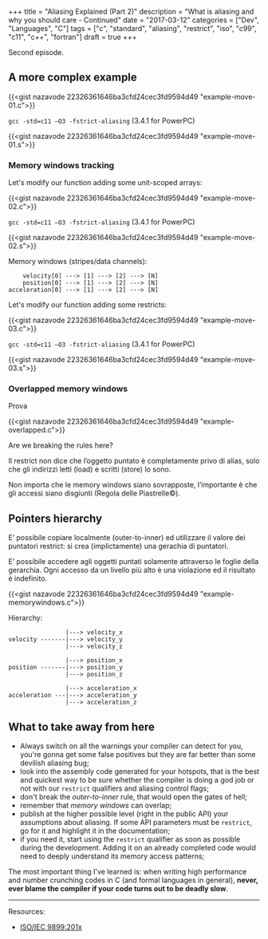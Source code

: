 +++
title = "Aliasing Explained (Part 2)"
description = "What is aliasing and why you should care - Continued"
date = "2017-03-12"
categories = ["Dev", "Languages", "C"]
tags = ["c", "standard", "aliasing", "restrict", "iso", "c99", "c11", "c++", "fortran"]
draft = true
+++

Second episode.

<!--more-->

## A more complex example

{{<gist nazavode 22326361646ba3cfd24cec3fd9594d49 "example-move-01.c">}}

`gcc -std=c11 –O3 -fstrict-aliasing` (3.4.1 for PowerPC)

{{<gist nazavode 22326361646ba3cfd24cec3fd9594d49 "example-move-01.s">}}

### Memory windows tracking

Let's modify our function adding some unit-scoped arrays:

{{<gist nazavode 22326361646ba3cfd24cec3fd9594d49 "example-move-02.c">}}

`gcc -std=c11 –O3 -fstrict-aliasing` (3.4.1 for PowerPC)

{{<gist nazavode 22326361646ba3cfd24cec3fd9594d49 "example-move-02.s">}}


Memory windows (stripes/data channels):

```
    velocity[0] ---> [1] ---> [2] ---> [N]
    position[0] ---> [1] ---> [2] ---> [N]
acceleration[0] ---> [1] ---> [2] ---> [N]
```

Let's modify our function adding some restricts:

{{<gist nazavode 22326361646ba3cfd24cec3fd9594d49 "example-move-03.c">}}

`gcc -std=c11 –O3 -fstrict-aliasing` (3.4.1 for PowerPC)

{{<gist nazavode 22326361646ba3cfd24cec3fd9594d49 "example-move-03.s">}}

### Overlapped memory windows

Prova

{{<gist nazavode 22326361646ba3cfd24cec3fd9594d49 "example-overlapped.c">}}

Are we breaking the rules here?

Il restrict non dice che l’oggetto puntato è completamente privo di alias, solo che gli indirizzi letti (load) e scritti (store) lo sono.

Non importa che le memory windows siano sovrapposte, l’importante è che gli accessi siano disgiunti (Regola delle Piastrelle©).

## Pointers hierarchy

E’ possibile copiare localmente (outer-to-inner) ed utilizzare il valore dei puntatori restrict: si crea (implictamente) una gerachia di puntatori.

E’ possibile accedere agli oggetti puntati solamente attraverso le foglie della gerarchia. Ogni accesso da un livello più alto è una violazione ed il risultato è indefinito.

{{<gist nazavode 22326361646ba3cfd24cec3fd9594d49 "example-memorywindows.c">}}

Hierarchy:

```
                |---> velocity_x
velocity -------|---> velocity_y
                |---> velocity_z

                |---> position_x
position -------|---> position_y
                |---> position_z

                |---> acceleration_x
acceleration ---|---> acceleration_y
                |---> acceleration_z
```

## What to take away from here

* Always switch on all the warnings your compiler can detect for you, you're
  gonna get some false positives but they are far better than some devilish
  aliasing bug;
* look into the assembly code generated for your hotspots, that is the best and
  quickest way to be sure whether the compiler is doing a god job or not with
  our `restrict` qualifiers and aliasing control flags;
* don't break the *outer-to-inner* rule, that would open the gates of hell;
* remember that *memory windows* can overlap;
* publish at the higher possible level (right in the public API) your assumptions about
  aliasing. If some API parameters must be `restrict`, go for it and highlight
  it in the documentation;
* if you need it, start using the `restrict` qualifier as soon as possible
  during the development. Adding it on an already completed code would need to
  deeply understand its memory access patterns;

The most important thing I've learned is: when writing high performance and
number crunching codes in C (and formal languages in general), **never, ever
blame the compiler if your code turns out to be deadly slow**.


----------

Resources:

* [ISO/IEC 9899:201x][iso-doc]

[iso-doc]: http://www.open-std.org/jtc1/sc22/wg14/www/docs/n1548.pdf
